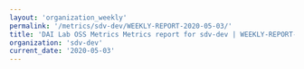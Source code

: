 ```yaml
---
layout: 'organization_weekly'
permalink: '/metrics/sdv-dev/WEEKLY-REPORT-2020-05-03/'
title: 'DAI Lab OSS Metrics Metrics report for sdv-dev | WEEKLY-REPORT-2020-05-03'
organization: 'sdv-dev'
current_date: '2020-05-03'
---
```

